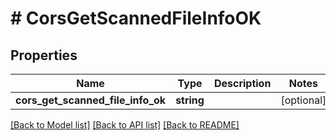 # # CorsGetScannedFileInfoOK

## Properties

Name | Type | Description | Notes
------------ | ------------- | ------------- | -------------
**cors_get_scanned_file_info_ok** | **string** |  | [optional]

[[Back to Model list]](../../README.md#models) [[Back to API list]](../../README.md#endpoints) [[Back to README]](../../README.md)
